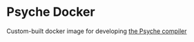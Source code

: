 # Psyche Docker

Custom-built docker image for developing [the Psyche compiler](https://github.com/0918nobita/psyche)
